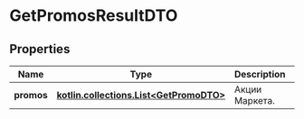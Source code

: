 
# GetPromosResultDTO

## Properties
| Name | Type | Description | Notes |
| ------------ | ------------- | ------------- | ------------- |
| **promos** | [**kotlin.collections.List&lt;GetPromoDTO&gt;**](GetPromoDTO.md) | Акции Маркета. |  |



